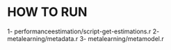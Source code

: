 #   HOW TO RUN

1- performanceestimation/script-get-estimations.r
2- metalearning/metadata.r
3- metalearning/metamodel.r
